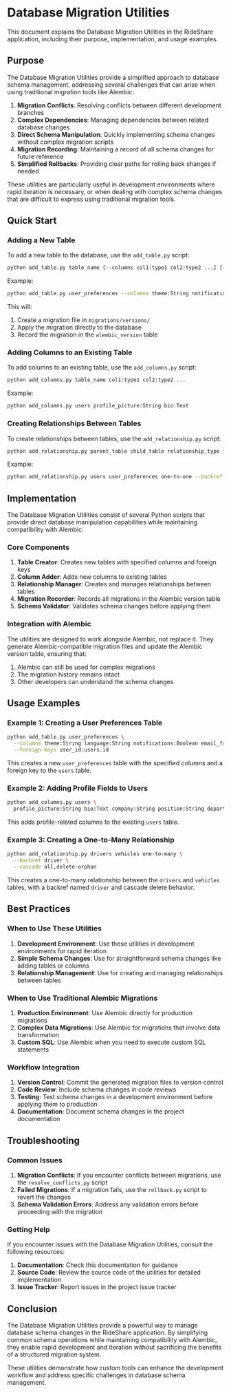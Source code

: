 # Database Migration Utilities

This document explains the Database Migration Utilities in the RideShare application, including their purpose, implementation, and usage examples.

## Purpose

The Database Migration Utilities provide a simplified approach to database schema management, addressing several challenges that can arise when using traditional migration tools like Alembic:

1. **Migration Conflicts**: Resolving conflicts between different development branches
2. **Complex Dependencies**: Managing dependencies between related database changes
3. **Direct Schema Manipulation**: Quickly implementing schema changes without complex migration scripts
4. **Migration Recording**: Maintaining a record of all schema changes for future reference
5. **Simplified Rollbacks**: Providing clear paths for rolling back changes if needed

These utilities are particularly useful in development environments where rapid iteration is necessary, or when dealing with complex schema changes that are difficult to express using traditional migration tools.

## Quick Start

### Adding a New Table

To add a new table to the database, use the `add_table.py` script:

```bash
python add_table.py table_name [--columns col1:type1 col2:type2 ...] [--foreign-keys col1:table1.id col2:table2.id ...]
```

Example:

```bash
python add_table.py user_preferences --columns theme:String notifications:Boolean --foreign-keys user_id:users.id
```

This will:
1. Create a migration file in `migrations/versions/`
2. Apply the migration directly to the database
3. Record the migration in the `alembic_version` table

### Adding Columns to an Existing Table

To add columns to an existing table, use the `add_columns.py` script:

```bash
python add_columns.py table_name col1:type1 col2:type2 ...
```

Example:

```bash
python add_columns.py users profile_picture:String bio:Text
```

### Creating Relationships Between Tables

To create relationships between tables, use the `add_relationship.py` script:

```bash
python add_relationship.py parent_table child_table relationship_type [--backref backref_name] [--cascade cascade_type]
```

Example:

```bash
python add_relationship.py users user_preferences one-to-one --backref user --cascade all,delete-orphan
```

## Implementation

The Database Migration Utilities consist of several Python scripts that provide direct database manipulation capabilities while maintaining compatibility with Alembic:

### Core Components

1. **Table Creator**: Creates new tables with specified columns and foreign keys
2. **Column Adder**: Adds new columns to existing tables
3. **Relationship Manager**: Creates and manages relationships between tables
4. **Migration Recorder**: Records all migrations in the Alembic version table
5. **Schema Validator**: Validates schema changes before applying them

### Integration with Alembic

The utilities are designed to work alongside Alembic, not replace it. They generate Alembic-compatible migration files and update the Alembic version table, ensuring that:

1. Alembic can still be used for complex migrations
2. The migration history remains intact
3. Other developers can understand the schema changes

## Usage Examples

### Example 1: Creating a User Preferences Table

```bash
python add_table.py user_preferences \
  --columns theme:String language:String notifications:Boolean email_frequency:String push_enabled:Boolean \
  --foreign-keys user_id:users.id
```

This creates a new `user_preferences` table with the specified columns and a foreign key to the `users` table.

### Example 2: Adding Profile Fields to Users

```bash
python add_columns.py users \
  profile_picture:String bio:Text company:String position:String department:String
```

This adds profile-related columns to the existing `users` table.

### Example 3: Creating a One-to-Many Relationship

```bash
python add_relationship.py drivers vehicles one-to-many \
  --backref driver \
  --cascade all,delete-orphan
```

This creates a one-to-many relationship between the `drivers` and `vehicles` tables, with a backref named `driver` and cascade delete behavior.

## Best Practices

### When to Use These Utilities

1. **Development Environment**: Use these utilities in development environments for rapid iteration
2. **Simple Schema Changes**: Use for straightforward schema changes like adding tables or columns
3. **Relationship Management**: Use for creating and managing relationships between tables

### When to Use Traditional Alembic Migrations

1. **Production Environment**: Use Alembic directly for production migrations
2. **Complex Data Migrations**: Use Alembic for migrations that involve data transformation
3. **Custom SQL**: Use Alembic when you need to execute custom SQL statements

### Workflow Integration

1. **Version Control**: Commit the generated migration files to version control
2. **Code Review**: Include schema changes in code reviews
3. **Testing**: Test schema changes in a development environment before applying them to production
4. **Documentation**: Document schema changes in the project documentation

## Troubleshooting

### Common Issues

1. **Migration Conflicts**: If you encounter conflicts between migrations, use the `resolve_conflicts.py` script
2. **Failed Migrations**: If a migration fails, use the `rollback.py` script to revert the changes
3. **Schema Validation Errors**: Address any validation errors before proceeding with the migration

### Getting Help

If you encounter issues with the Database Migration Utilities, consult the following resources:

1. **Documentation**: Check this documentation for guidance
2. **Source Code**: Review the source code of the utilities for detailed implementation
3. **Issue Tracker**: Report issues in the project issue tracker

## Conclusion

The Database Migration Utilities provide a powerful way to manage database schema changes in the RideShare application. By simplifying common schema operations while maintaining compatibility with Alembic, they enable rapid development and iteration without sacrificing the benefits of a structured migration system.

These utilities demonstrate how custom tools can enhance the development workflow and address specific challenges in database schema management.
